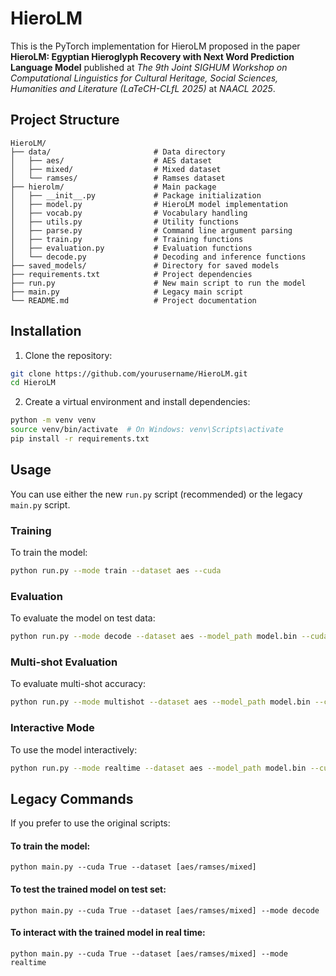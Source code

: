 # HieroLM
This is the PyTorch implementation for HieroLM proposed in the paper **HieroLM: Egyptian Hieroglyph Recovery with Next Word
Prediction Language Model** published at *The 9th Joint SIGHUM Workshop on Computational Linguistics for Cultural Heritage, Social Sciences, Humanities and Literature (LaTeCH-CLfL 2025)* at *NAACL 2025*.

## Project Structure

```
HieroLM/
├── data/                       # Data directory
│   ├── aes/                    # AES dataset
│   ├── mixed/                  # Mixed dataset
│   └── ramses/                 # Ramses dataset
├── hierolm/                    # Main package
│   ├── __init__.py             # Package initialization
│   ├── model.py                # HieroLM model implementation
│   ├── vocab.py                # Vocabulary handling
│   ├── utils.py                # Utility functions
│   ├── parse.py                # Command line argument parsing
│   ├── train.py                # Training functions
│   ├── evaluation.py           # Evaluation functions
│   └── decode.py               # Decoding and inference functions
├── saved_models/               # Directory for saved models
├── requirements.txt            # Project dependencies
├── run.py                      # New main script to run the model
├── main.py                     # Legacy main script
└── README.md                   # Project documentation
```

## Installation

1. Clone the repository:
```bash
git clone https://github.com/yourusername/HieroLM.git
cd HieroLM
```

2. Create a virtual environment and install dependencies:
```bash
python -m venv venv
source venv/bin/activate  # On Windows: venv\Scripts\activate
pip install -r requirements.txt
```

## Usage

You can use either the new `run.py` script (recommended) or the legacy `main.py` script.

### Training

To train the model:

```bash
python run.py --mode train --dataset aes --cuda
```

### Evaluation

To evaluate the model on test data:

```bash
python run.py --mode decode --dataset aes --model_path model.bin --cuda
```

### Multi-shot Evaluation

To evaluate multi-shot accuracy:

```bash
python run.py --mode multishot --dataset aes --model_path model.bin --cuda
```

### Interactive Mode

To use the model interactively:

```bash
python run.py --mode realtime --dataset aes --model_path model.bin --cuda
```

## Legacy Commands

If you prefer to use the original scripts:

#### To train the model:

```
python main.py --cuda True --dataset [aes/ramses/mixed]
```

#### To test the trained model on test set:

```
python main.py --cuda True --dataset [aes/ramses/mixed] --mode decode
```

#### To interact with the trained model in real time:

```
python main.py --cuda True --dataset [aes/ramses/mixed] --mode realtime
```

